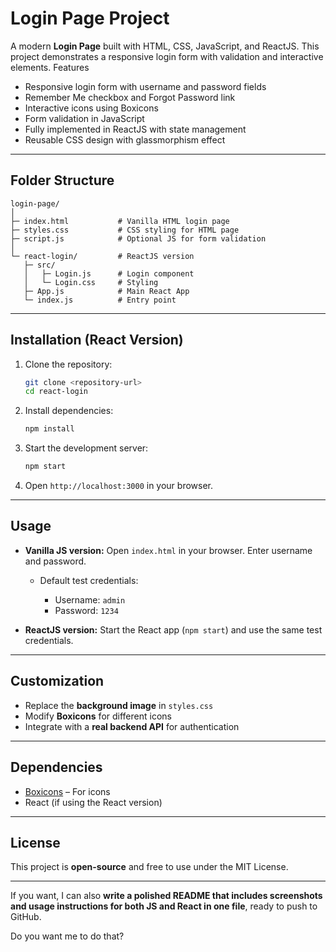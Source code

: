 
# Login Page Project

A modern **Login Page** built with HTML, CSS, JavaScript, and ReactJS. This project demonstrates a responsive login form with validation and interactive elements.
 Features

* Responsive login form with username and password fields
* Remember Me checkbox and Forgot Password link
* Interactive icons using Boxicons
* Form validation in JavaScript
* Fully implemented in ReactJS with state management
* Reusable CSS design with glassmorphism effect

---

## Folder Structure

```
login-page/
│
├─ index.html           # Vanilla HTML login page
├─ styles.css           # CSS styling for HTML page
├─ script.js            # Optional JS for form validation
│
└─ react-login/         # ReactJS version
   ├─ src/
   │   ├─ Login.js      # Login component
   │   └─ Login.css     # Styling
   ├─ App.js            # Main React App
   └─ index.js          # Entry point
```

---

## Installation (React Version)

1. Clone the repository:

   ```bash
   git clone <repository-url>
   cd react-login
   ```

2. Install dependencies:

   ```bash
   npm install
   ```

3. Start the development server:

   ```bash
   npm start
   ```

4. Open `http://localhost:3000` in your browser.

---

## Usage

* **Vanilla JS version:**
  Open `index.html` in your browser. Enter username and password.

  * Default test credentials:

    * Username: `admin`
    * Password: `1234`

* **ReactJS version:**
  Start the React app (`npm start`) and use the same test credentials.

---

## Customization

* Replace the **background image** in `styles.css`
* Modify **Boxicons** for different icons
* Integrate with a **real backend API** for authentication

---

## Dependencies

* [Boxicons](https://boxicons.com/) – For icons
* React (if using the React version)

---

## License

This project is **open-source** and free to use under the MIT License.

---

If you want, I can also **write a polished README that includes screenshots and usage instructions for both JS and React in one file**, ready to push to GitHub.

Do you want me to do that?
